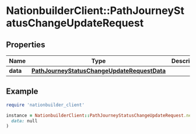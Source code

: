 # NationbuilderClient::PathJourneyStatusChangeUpdateRequest

## Properties

| Name | Type | Description | Notes |
| ---- | ---- | ----------- | ----- |
| **data** | [**PathJourneyStatusChangeUpdateRequestData**](PathJourneyStatusChangeUpdateRequestData.md) |  | [optional] |

## Example

```ruby
require 'nationbuilder_client'

instance = NationbuilderClient::PathJourneyStatusChangeUpdateRequest.new(
  data: null
)
```

